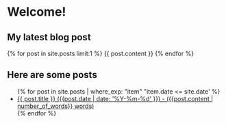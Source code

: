 # Welcome!

## My latest blog post

{% for post in site.posts limit:1 %}
{{ post.content }}
{% endfor %}

## Here are some posts

<ul>
  {% for post in site.posts | where_exp: "item" "item.date <= site.date' %}
    <li>
      <a href="{{ post.url | remove: ".html" }}">{{ post.title }} ({{post.date | date: '%Y-%m-%d' }}) - ({{post.content | number_of_words}} words)</a>
    </li>
  {% endfor %}
</ul>
